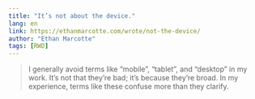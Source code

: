 ```yaml
---
title: "It’s not about the device."
lang: en
link: https://ethanmarcotte.com/wrote/not-the-device/
author: "Ethan Marcotte"
tags: [RWD]
---
```


> I generally avoid terms like “mobile”, “tablet”, and “desktop” in my work. It’s not that they’re bad; it’s because they’re broad. In my experience, terms like these confuse more than they clarify.
